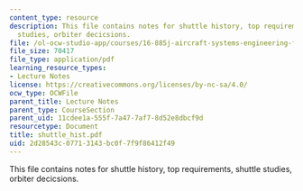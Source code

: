 ```yaml
---
content_type: resource
description: This file contains notes for shuttle history, top requirements, shuttle
  studies, orbiter decicsions.
file: /ol-ocw-studio-app/courses/16-885j-aircraft-systems-engineering-fall-2004/2d28543c07713143bc0f7f9f86412f49_shuttle_hist.pdf
file_size: 70417
file_type: application/pdf
learning_resource_types:
- Lecture Notes
license: https://creativecommons.org/licenses/by-nc-sa/4.0/
ocw_type: OCWFile
parent_title: Lecture Notes
parent_type: CourseSection
parent_uid: 11cdee1a-555f-7a47-7af7-8d52e8dbcf9d
resourcetype: Document
title: shuttle_hist.pdf
uid: 2d28543c-0771-3143-bc0f-7f9f86412f49
---
```

This file contains notes for shuttle history, top requirements, shuttle studies, orbiter decicsions.